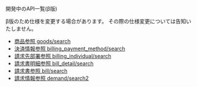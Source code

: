 開発中のAPI一覧(β版)

β版のため仕様を変更する場合があります。
その際の仕様変更については告知いたしません。

- [商品参照 goods/search](goods/search.md)
- [決済情報参照 billing_payment_method/search](billing_payment_method/search.md)
- [請求先部署参照 billing_individual/search](billing_individual/search.md)
- [請求書明細参照 bill_detail/search](bill_detail/search.md)
- [請求書参照 bill/search](bill/search.md)
- [請求情報参照 demand/search2](demand/search2.md)
